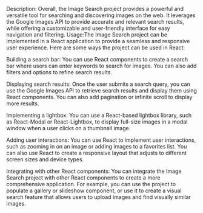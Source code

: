 Description: Overall, the Image Search project provides a powerful and versatile tool for searching and discovering images on the web. It leverages the Google Images API to provide accurate and relevant search results, while offering a customizable and user-friendly interface for easy navigation and filtering.
Usage:The Image Search project can be implemented in a React application to provide a seamless and responsive user experience. Here are some ways the project can be used in React:

Building a search bar: You can use React components to create a search bar where users can enter keywords to search for images. You can also add filters and options to refine search results.

Displaying search results: Once the user submits a search query, you can use the Google Images API to retrieve search results and display them using React components. You can also add pagination or infinite scroll to display more results.

Implementing a lightbox: You can use a React-based lightbox library, such as React-Modal or React-Lightbox, to display full-size images in a modal window when a user clicks on a thumbnail image.

Adding user interactions: You can use React to implement user interactions, such as zooming in on an image or adding images to a favorites list. You can also use React to create a responsive layout that adjusts to different screen sizes and device types.

Integrating with other React components: You can integrate the Image Search project with other React components to create a more comprehensive application. For example, you can use the project to populate a gallery or slideshow component, or use it to create a visual search feature that allows users to upload images and find visually similar images.
